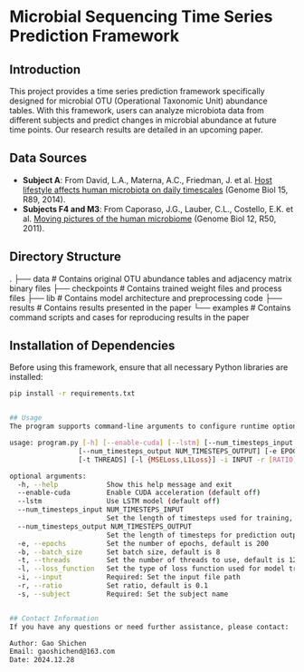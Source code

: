# Microbial Sequencing Time Series Prediction Framework

## Introduction

This project provides a time series prediction framework specifically designed for microbial OTU (Operational Taxonomic Unit) abundance tables. With this framework, users can analyze microbiota data from different subjects and predict changes in microbial abundance at future time points. Our research results are detailed in an upcoming paper.

## Data Sources

- **Subject A**: From David, L.A., Materna, A.C., Friedman, J. et al. [Host lifestyle affects human microbiota on daily timescales](https://doi.org/10.1186/gb-2014-15-7-r89) (Genome Biol 15, R89, 2014).
- **Subjects F4 and M3**: From Caporaso, J.G., Lauber, C.L., Costello, E.K. et al. [Moving pictures of the human microbiome](https://doi.org/10.1186/gb-2011-12-5-r50) (Genome Biol 12, R50, 2011).

## Directory Structure
.
├── data                    # Contains original OTU abundance tables and adjacency matrix binary files
├── checkpoints             # Contains trained weight files and process files
├── lib                     # Contains model architecture and preprocessing code
├── results                 # Contains results presented in the paper
└── examples                # Contains command scripts and cases for reproducing results in the paper


## Installation of Dependencies

Before using this framework, ensure that all necessary Python libraries are installed:

```bash
pip install -r requirements.txt


## Usage
The program supports command-line arguments to configure runtime options. Below is a summary of the main parameters:

usage: program.py [-h] [--enable-cuda] [--lstm] [--num_timesteps_input NUM_TIMESTEPS_INPUT]
                 [--num_timesteps_output NUM_TIMESTEPS_OUTPUT] [-e EPOCHS] [-b BATCH_SIZE]
                 [-t THREADS] [-l {MSELoss,L1Loss}] -i INPUT -r [RATIO] -s SUBJECT

optional arguments:
  -h, --help            Show this help message and exit
  --enable-cuda         Enable CUDA acceleration (default off)
  --lstm                Use LSTM model (default off)
  --num_timesteps_input NUM_TIMESTEPS_INPUT
                        Set the length of timesteps used for training, default is 12
  --num_timesteps_output NUM_TIMESTEPS_OUTPUT
                        Set the length of timesteps for prediction output, default is 1
  -e, --epochs          Set the number of epochs, default is 200
  -b, --batch_size      Set batch size, default is 8
  -t, --threads         Set the number of threads to use, default is 120
  -l, --loss_function   Set the type of loss function used for model training, default is L1Loss
  -i, --input           Required: Set the input file path
  -r, --ratio           Set ratio, default is 0.1
  -s, --subject         Required: Set the subject name


## Contact Information
If you have any questions or need further assistance, please contact:

Author: Gao Shichen
Email: gaoshichend@163.com
Date: 2024.12.28

